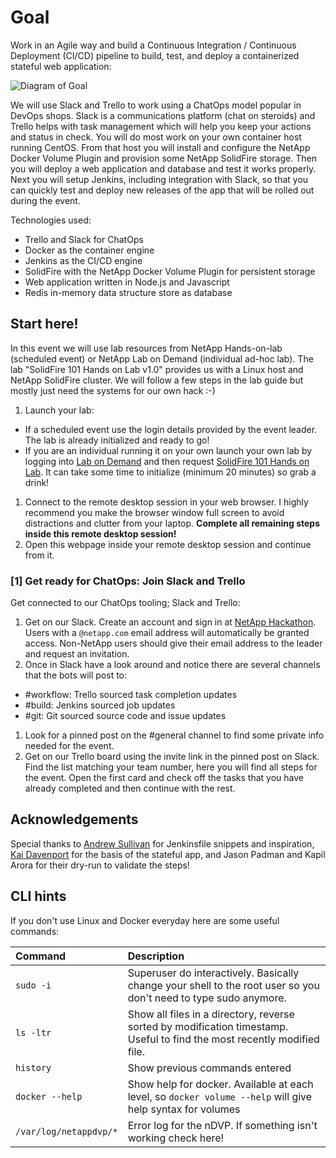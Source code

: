 # Goal #
Work in an Agile way and build a Continuous Integration / Continuous Deployment (CI/CD) pipeline to build, test, and deploy a containerized stateful web application:

![Diagram of Goal](https://cloud.githubusercontent.com/assets/917241/24908516/95096c1e-1ec0-11e7-9f09-f57b787f9133.png)

We will use Slack and Trello to work using a ChatOps model popular in DevOps shops.  Slack is a communications platform (chat on steroids) and Trello helps with task management which will help you keep your actions and status in check.  You will do most work on your own container host running CentOS. From that host you will install and configure the NetApp Docker Volume Plugin and provision some NetApp SolidFire storage. Then you will deploy a web application and database and test it works properly. Next you will setup Jenkins, including integration with Slack, so that you can quickly test and deploy new releases of the app that will be rolled out during the event.

Technologies used:

- Trello and Slack for ChatOps
- Docker as the container engine
- Jenkins as the CI/CD engine
- SolidFire with the NetApp Docker Volume Plugin for persistent storage
- Web application written in Node.js and Javascript
- Redis in-memory data structure store as database

## Start here! ##
In this event we will use lab resources from NetApp Hands-on-lab (scheduled event) or NetApp Lab on Demand (individual ad-hoc lab).  The lab "SolidFire 101 Hands on Lab v1.0" provides us with a Linux host and NetApp SolidFire cluster.  We will follow a few steps in the lab guide but mostly just need the systems for our own hack :-)

1. Launch your lab:
 - If a scheduled event use the login details provided by the event leader.  The lab is already initialized and ready to go!
 - If you are an individual running it on your own launch your own lab by logging into [Lab on Demand](https://labondemand.netapp.com/?p=library) and then request [SolidFire 101 Hands on Lab](https://labondemand.netapp.com/?p=RequestLab&id=10300).  It can take some time to initialize (minimum 20 minutes) so grab a drink!
1. Connect to the remote desktop session in your web browser.  I highly recommend you make the browser window full screen to avoid distractions and clutter from your laptop.  **Complete all remaining steps inside this remote desktop session!**
1. Open this webpage inside your remote desktop session and continue from it.

### [1] Get ready for ChatOps:  Join Slack and Trello ###
Get connected to our ChatOps tooling; Slack and Trello:

1. Get on our Slack. Create an account and sign in at [NetApp Hackathon](https://netapp-hackathon.slack.com/). Users with a `@netapp.com` email address will automatically be granted access.  Non-NetApp users should give their email address to the leader and request an invitation.
1. Once in Slack have a look around and notice there are several channels that the bots will post to:
 - \#workflow: Trello sourced task completion updates
 - \#build: Jenkins sourced job updates
 - \#git: Git sourced source code and issue updates
1. Look for a pinned post on the #general channel to find some private info needed for the event.
1. Get on our Trello board using the invite link in the pinned post on Slack.  Find the list matching your team number, here you will find all steps for the event.  Open the first card and check off the tasks that you have already completed and then continue with the rest.

## Acknowledgements ##

Special thanks to [Andrew Sullivan](https://github.com/acsulli) for Jenkinsfile snippets and inspiration, [Kai Davenport](https://github.com/binocarlos) for the basis of the stateful app, and Jason Padman and Kapil Arora for their dry-run to validate the steps!

## CLI hints ##

If you don't use Linux and Docker everyday here are some useful commands:

| Command                        | Description     |
| :----------------------------- | :----------------------------------------------------------------------------------------------------------------------- |
| `sudo -i`                      | Superuser do interactively.  Basically change your shell to the root user so you don't need to type sudo anymore.        |
| `ls -ltr`                      | Show all files in a directory, reverse sorted by modification timestamp.  Useful to find the most recently modified file.|
| `history`                      | Show previous commands entered                                                                                           |
| `docker --help`                | Show help for docker.  Available at each level, so `docker volume --help` will give help syntax for volumes              |
| `/var/log/netappdvp/*`         | Error log for the nDVP.  If something isn't working check here!                                                          |
